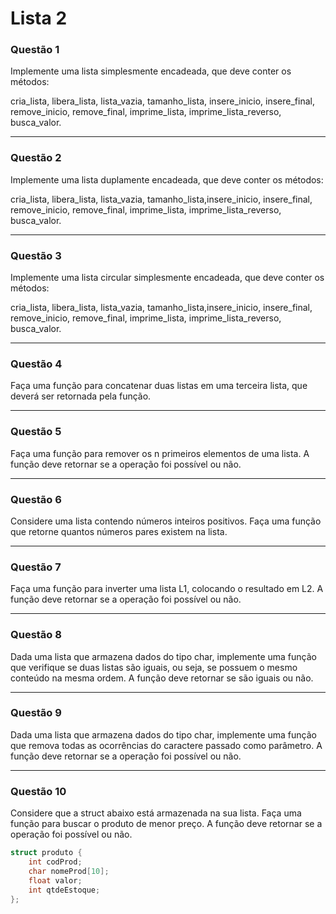 # Lista 2

### Questão 1

Implemente uma lista simplesmente encadeada, que deve conter os métodos:

cria_lista, libera_lista, lista_vazia, tamanho_lista, insere_inicio, insere_final, remove_inicio, remove_final, imprime_lista, imprime_lista_reverso, busca_valor.

---

### Questão 2

Implemente uma lista duplamente encadeada, que deve conter os métodos:

cria_lista, libera_lista, lista_vazia, tamanho_lista,insere_inicio, insere_final, remove_inicio, remove_final, imprime_lista, imprime_lista_reverso, busca_valor.

---

### Questão 3

Implemente uma lista circular simplesmente encadeada, que deve conter os métodos:

cria_lista, libera_lista, lista_vazia, tamanho_lista,insere_inicio, insere_final, remove_inicio, remove_final, imprime_lista, imprime_lista_reverso, busca_valor.

---

### Questão 4

Faça uma função para concatenar duas listas em uma terceira lista, que deverá ser retornada pela função.

---

### Questão 5

Faça uma função para remover os n primeiros elementos de uma lista. A função deve retornar se a operação foi possível ou não.

---

### Questão 6

Considere uma lista contendo números inteiros positivos. Faça uma função que retorne quantos números pares existem na lista.

---

### Questão 7

Faça uma função para inverter uma lista L1, colocando o resultado em L2. A função deve retornar se a operação foi possível ou não.

---

### Questão 8

Dada uma lista que armazena dados do tipo char, implemente uma função que verifique se duas listas são iguais, ou seja, se possuem o mesmo conteúdo na mesma ordem. A função deve retornar se são iguais ou não.

---

### Questão 9

Dada uma lista que armazena dados do tipo char, implemente uma função que remova todas as ocorrências do caractere passado como parâmetro. A função deve retornar se a operação foi possível ou não.

---

### Questão 10

Considere que a struct abaixo está armazenada na sua lista. Faça uma função para buscar o produto de menor preço. A função deve retornar se a operação foi possível ou não.

```c
struct produto {
	int codProd;
	char nomeProd[10];
	float valor;
	int qtdeEstoque;
};
```